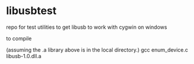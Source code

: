 libusbtest
==========

repo for test utilities to get libusb to work with cygwin on windows

to compile


(assuming the .a library above is in the local directory.)
gcc enum_device.c libusb-1.0.dll.a


